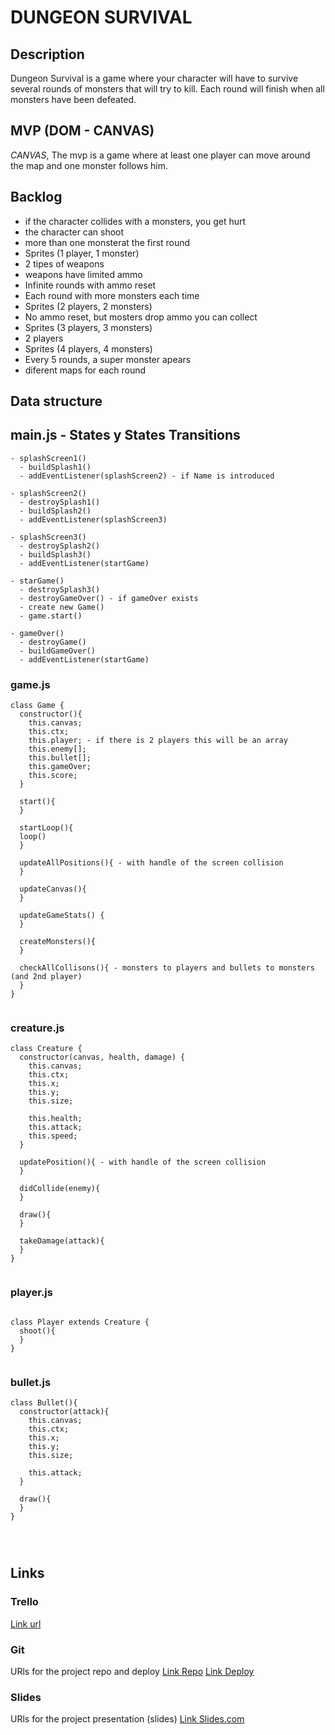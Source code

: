 # DUNGEON SURVIVAL

## Description

Dungeon Survival is a game where your character will have to survive several rounds of monsters that will try to kill. Each round will finish when all monsters have been defeated.

## MVP (DOM - CANVAS)

_CANVAS_, The mvp is a game where at least one player can move around the map and one monster follows him.

## Backlog

- if the character collides with a monsters, you get hurt
- the character can shoot
- more than one monsterat the first round
- Sprites (1 player, 1 monster)
- 2 tipes of weapons
- weapons have limited ammo
- Infinite rounds with ammo reset
- Each round with more monsters each time
- Sprites (2 players, 2 monsters)
- No ammo reset, but mosters drop ammo you can collect
- Sprites (3 players, 3 monsters)
- 2 players
- Sprites (4 players, 4 monsters)
- Every 5 rounds, a super monster apears
- diferent maps for each round

## Data structure

## main.js - States y States Transitions

```
- splashScreen1()
  - buildSplash1()
  - addEventListener(splashScreen2) - if Name is introduced

- splashScreen2()
  - destroySplash1()
  - buildSplash2()
  - addEventListener(splashScreen3)

- splashScreen3()
  - destroySplash2()
  - buildSplash3()
  - addEventListener(startGame)

- starGame()
  - destroySplash3()
  - destroyGameOver() - if gameOver exists
  - create new Game()
  - game.start()

- gameOver()
  - destroyGame()
  - buildGameOver()
  - addEventListener(startGame)
```

### game.js

```
class Game {
  constructor(){
    this.canvas;
    this.ctx;
    this.player; - if there is 2 players this will be an array
    this.enemy[];
    this.bullet[];
    this.gameOver;
    this.score;
  }

  start(){
  }

  startLoop(){
  loop()
  }

  updateAllPositions(){ - with handle of the screen collision
  }

  updateCanvas(){
  }

  updateGameStats() {
  }

  createMonsters(){
  }

  checkAllCollisons(){ - monsters to players and bullets to monsters (and 2nd player)
  }
}


```

### creature.js

```
class Creature {
  constructor(canvas, health, damage) {
    this.canvas;
    this.ctx;
    this.x;
    this.y;
    this.size;

    this.health;
    this.attack;
    this.speed;
  }

  updatePosition(){ - with handle of the screen collision
  }

  didCollide(enemy){
  }

  draw(){
  }

  takeDamage(attack){
  }
}


```

### player.js

```

class Player extends Creature {
  shoot(){
  }
}


```

### bullet.js

```
class Bullet(){
  constructor(attack){
    this.canvas;
    this.ctx;
    this.x;
    this.y;
    this.size;

    this.attack;
  }
  
  draw(){
  }
}




```


## Links

### Trello

[Link url](https://trello.com/b/Hg7qRczL/dungeon-survival)

### Git

URls for the project repo and deploy
[Link Repo](https://github.com/aleixbadia/DungeonSurvival)
[Link Deploy]()

### Slides

URls for the project presentation (slides)
[Link Slides.com]()
